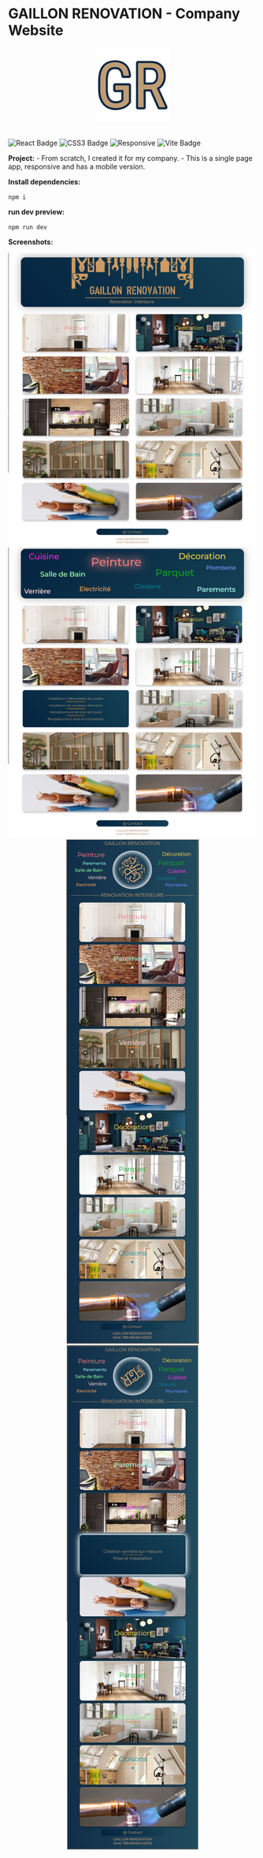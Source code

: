 <h1>GAILLON RENOVATION - Company Website </h1>

<div align='center'>

 <img src="./src/img/GR-beige_bleu.png" alt="Gaillon Renovation Logo" title="GRLogo" width="150" height="150"/>
 
</div><br>

![React Badge](https://img.shields.io/badge/React-61DAFB?logo=react&logoColor=000&style=flat)
![CSS3 Badge](https://img.shields.io/badge/CSS3-1572B6?logo=css3&logoColor=fff&style=flat)
![Responsive](https://img.shields.io/badge/Responsive-08BFF1)
![Vite Badge](https://img.shields.io/badge/Vite-646CFF?logo=vite&logoColor=fff&style=flat)


<strong>Project:</strong> 
    - From scratch, I created it for my company. 
    - This is a single page app, responsive and has a mobile version.


<strong>Install dependencies:</strong>

```
npm i
```

<strong>run dev preview:</strong>

```
npm run dev
```

<strong> Screenshots:</strong><br>

<div align='center'>

 <img src="./src/img/screenshots/1.png" alt="Gaillon Renovation Desktop screenshot" title="Gaillon Renovation Desktop screenshot" width="auto" height="auto"/>

 <img src="./src/img/screenshots/2.png" alt="Gaillon Renovation Desktop screenshot" title="Gaillon Renovation Desktop screenshot" width="auto" height="auto"/>

 <img src="./src/img/screenshots/3.png" alt="Gaillon Renovation Mobile page screenshot" title="Gaillon Renovation Mobile page screenshot" width="auto" height="auto"/>

 <img src="./src/img/screenshots/4.png" alt="Gaillon Renovation Mobile page screenshot" title="Gaillon Renovation Mobile page screenshot" width="auto" height="auto"/>
 
</div>